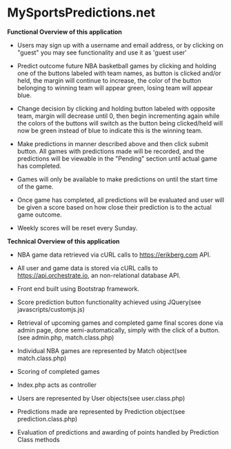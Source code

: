 # MySportsPredictions.net

**Functional Overview of this application**

- Users may sign up with a username and email address, or by clicking on "guest" you may see functionality and use it as 'guest user' 

- Predict outcome future NBA basketball games by clicking and holding one of the buttons labeled with team names, as button is clicked and/or held, the margin will continue to increase, the color of the button belonging to winning team will appear green, losing team will appear blue.

- Change decision by clicking and holding button labeled with opposite team, margin will decrease until 0, then begin incrementing again while the colors of the buttons will switch as the button being clicked/held will now be green instead of blue to indicate this is the winning team.

- Make predictions in manner described above and then click submit button.   All games with predictions made will be recorded, and the predictions will be viewable in the "Pending" section until actual game has completed. 

- Games will only be available to make predictions on until the start time of the game.

- Once game has completed, all predictions will be evaluated and user will be given a score based on how close their prediction is to the actual game outcome.

- Weekly scores will be reset every Sunday.


**Technical Overview of this application**

- NBA game data retrieved via cURL calls to https://erikberg.com API.
- All user and game data is stored via cURL calls to https://api.orchestrate.io, an non-relational database API.
- Front end built using Bootstrap framework.
- Score prediction button functionality achieved using JQuery(see javascripts/customjs.js)
- Retrieval of upcoming games and completed game final scores done via admin page, done semi-automatically, simply with the click of a button.(see admin.php, match.class.php)
- Individual NBA games are represented by Match object(see match.class.php)


- Scoring of completed games 
- Index.php acts as controller
- Users are represented by User objects(see user.class.php)


- Predictions made are represented by Prediction object(see prediction.class.php)
- Evaluation of predictions and awarding of points handled by Prediction Class methods
